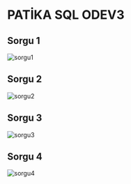 # PATİKA SQL ODEV3

## Sorgu 1

![sorgu1](https://user-images.githubusercontent.com/126318073/222890128-19c2f3f6-ef84-4dc9-adfa-c4680f124a69.png)

## Sorgu 2

![sorgu2](https://user-images.githubusercontent.com/126318073/222890251-77932b76-e517-448a-b4d0-83d12d860b4e.png)

## Sorgu 3

![sorgu3](https://user-images.githubusercontent.com/126318073/222890416-36fa0203-faca-428f-a930-c0ce2321a96d.png)

## Sorgu 4

![sorgu4](https://user-images.githubusercontent.com/126318073/222890574-52ae8e91-7cee-468a-a210-4f7b92482b61.png)
